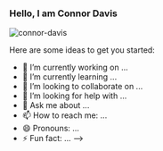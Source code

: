 ### Hello, I am Connor Davis

<p align="left"> <img src="https://komarev.com/ghpvc/?username=connor-davis&label=Views&color=blue&style=matte" alt="connor-davis" /> </p>

Here are some ideas to get you started:

- 🔭 I’m currently working on ...
- 🌱 I’m currently learning ...
- 👯 I’m looking to collaborate on ...
- 🤔 I’m looking for help with ...
- 💬 Ask me about ...
- 📫 How to reach me: ...
- 😄 Pronouns: ...
- ⚡ Fun fact: ...
-->
